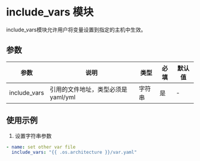 # include_vars 模块

include_vars模块允许用户将变量设置到指定的主机中生效。

## 参数

| 参数 | 说明 | 类型 | 必填 | 默认值 |
|------|------|------|------|-------|
| include_vars | 引用的文件地址，类型必须是yaml/yml | 字符串 | 是 | - |

## 使用示例

1. 设置字符串参数
```yaml
- name: set other var file
  include_vars: "{{ .os.architecture }}/var.yaml"
```

